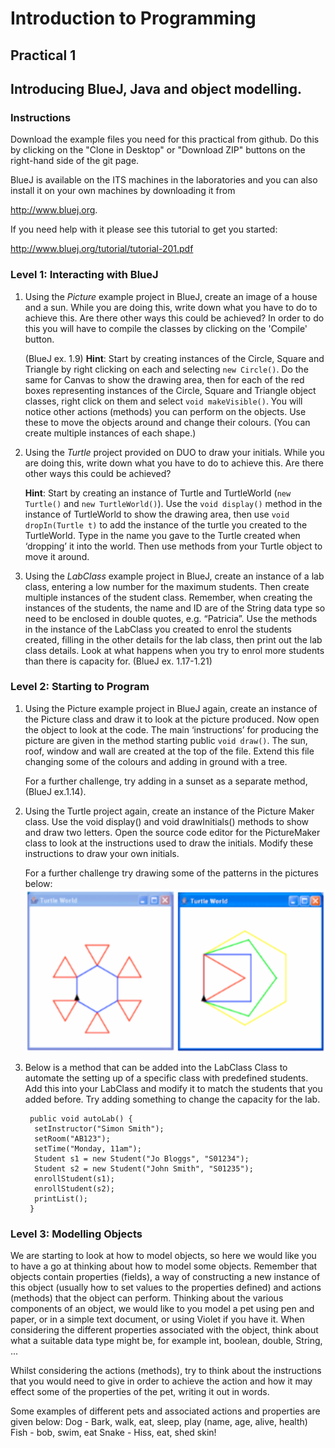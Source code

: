 # Introduction to Programming

## Practical 1 
## Introducing BlueJ, Java and object modelling.

### Instructions

Download the example files you need for this practical from github. Do this by clicking on the "Clone in Desktop" or "Download ZIP" buttons on the right-hand side of the git page.

BlueJ is available on the ITS machines in the laboratories and you can also install it on your own machines by downloading it from 

<http://www.bluej.org>.

If you need help with it please see this tutorial to get you started:

<http://www.bluej.org/tutorial/tutorial-201.pdf>

### Level 1: Interacting with BlueJ

1. Using the _Picture_ example project in BlueJ, create an image of a house and a
sun. While you are doing this, write down what you have to do to achieve this.
Are there other ways this could be achieved? In order to do this you will have to compile the classes by clicking on the 'Compile' button.

    (BlueJ ex. 1.9) __Hint__: Start by creating instances of the Circle, Square and
Triangle by right clicking on each and selecting `new Circle()`. Do the same for
Canvas to show the drawing area, then for each of the red boxes representing
instances of the Circle, Square and Triangle object classes, right click on them
and select `void makeVisible()`. You will notice other actions (methods) you
can perform on the objects. Use these to move the objects around and change
their colours. (You can create multiple instances of each shape.)

2. Using the _Turtle_ project provided on DUO to draw your initials. While you are
doing this, write down what you have to do to achieve this. Are there other ways
this could be achieved?

    __Hint__: Start by creating an instance of Turtle and TurtleWorld (`new Turtle()`
and `new TurtleWorld()`). Use the `void display()` method in the instance
of TurtleWorld to show the drawing area, then use `void dropIn(Turtle t)`
to add the instance of the turtle you created to the TurtleWorld. Type in the name you gave to the Turtle created when ‘dropping’ it into the world. Then use methods from your Turtle object to move it around.

3. Using the _LabClass_	 example project in BlueJ, create an instance of a lab
class, entering a low number for the maximum students. Then create multiple
instances of the student class. Remember, when creating the instances of the
students, the name and ID are of the String data type so need to be enclosed in
double quotes, e.g. “Patricia”. Use the methods in the instance of the LabClass
you created to enrol the students created, filling in the other details for the lab
class, then print out the lab class details. Look at what happens when you try to
enrol more students than there is capacity for.
(BlueJ ex. 1.17-1.21) 

### Level 2: Starting to Program

1. Using the Picture example project in BlueJ again, create an instance of the
Picture class and draw it to look at the picture produced. Now open the object to
look at the code. The main ‘instructions’ for producing the picture are given in the
method starting public `void draw()`. The sun, roof, window and wall are
created at the top of the file. Extend this file changing some of the colours and
adding in ground with a tree.

    For a further challenge, try adding in a sunset as a separate method, (BlueJ
ex.1.14).

2. Using the Turtle project again, create an instance of the Picture Maker class.
Use the void display() and void drawInitials() methods to show
and draw two letters. Open the source code editor for the PictureMaker class to
look at the instructions used to draw the initials. Modify these instructions to draw
your own initials.

    For a further challenge try drawing some of the patterns in the pictures below:
    ![Turtle Examples](turtle_examples.png)

3. Below is a method that can be added into the LabClass Class to automate the
setting up of a specific class with predefined students. Add this into your
LabClass and modify it to match the students that you added before. Try adding
something to change the capacity for the lab.

        public void autoLab() {
         setInstructor("Simon Smith");
         setRoom("AB123");
         setTime("Monday, 11am");
         Student s1 = new Student("Jo Bloggs", "S01234");
         Student s2 = new Student("John Smith", "S01235");
         enrollStudent(s1);
         enrollStudent(s2);
         printList();
        } 

### Level 3: Modelling Objects

We are starting to look at how to model objects, so here we would like you to
have a go at thinking about how to model some objects. Remember that objects
contain properties (fields), a way of constructing a new instance of this object
(usually how to set values to the properties defined) and actions (methods) that
the object can perform. Thinking about the various components of an object, we
would like to you model a pet using pen and paper, or in a simple text document,
or using Violet if you have it. When considering the different properties
associated with the object, think about what a suitable data type might be, for
example int, boolean, double, String, ...

Whilst considering the actions (methods), try to think about the instructions that
you would need to give in order to achieve the action and how it may effect some
of the properties of the pet, writing it out in words.

Some examples of different pets and associated actions and properties are given
below: Dog - Bark, walk, eat, sleep, play (name, age, alive, health) Fish - bob,
swim, eat Snake - Hiss, eat, shed skin!